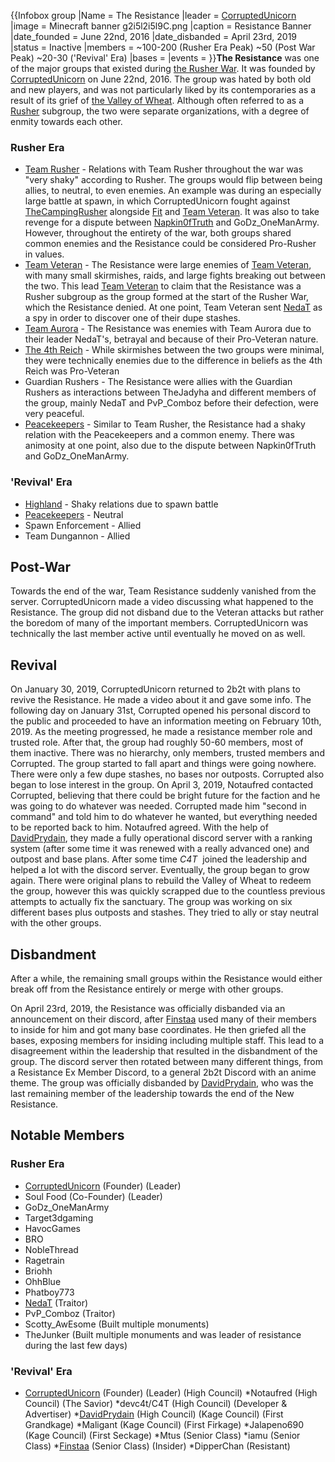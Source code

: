 {{Infobox group
|Name = The Resistance
|leader = [CorruptedUnicorn](https://2b2t.miraheze.org/wiki/CorruptedUnicorn)
|image = Minecraft banner g2i5l2i5l9C.png
|caption = Resistance Banner
|date_founded = June 22nd, 2016
|date_disbanded = April 23rd, 2019
|status = Inactive
|members = ~100-200 (Rusher Era Peak) ~50 (Post War Peak) ~20-30 ('Revival' Era)
|bases =
|events =
}}**The Resistance** was one of the major groups that existed during [the Rusher War](https://2b2t.miraheze.org/wiki/The_Rusher_War). It was founded by [CorruptedUnicorn](https://2b2t.miraheze.org/wiki/CorruptedUnicorn) on June 22nd, 2016. The group was hated by both old and new players, and was not particularly liked by its contemporaries as a result of its grief of [the Valley of Wheat](https://2b2t.miraheze.org/wiki/The_Valley_of_Wheat). Although often referred to as a [Rusher](https://2b2t.miraheze.org/wiki/Team_Rusher) subgroup, the two were separate organizations, with a degree of enmity towards each other.

### Rusher Era
* [Team Rusher](https://2b2t.miraheze.org/wiki/Team_Rusher) - Relations with Team Rusher throughout the war was "very shaky" according to Rusher. The groups would flip between being allies, to neutral, to even enemies. An example was during an especially large battle at spawn, in which CorruptedUnicorn fought against [TheCampingRusher](https://2b2t.miraheze.org/wiki/TheCampingRusher) alongside [Fit](https://2b2t.miraheze.org/wiki/Fit) and [Team Veteran](https://2b2t.miraheze.org/wiki/Team_Veteran). It was also to take revenge for a dispute between [Napkin0fTruth](https://2b2t.miraheze.org/wiki/Napkin0fTruth) and GoDz_OneManArmy. However, throughout the entirety of the war, both groups shared common enemies and the Resistance could be considered Pro-Rusher in values.
* [Team Veteran](https://2b2t.miraheze.org/wiki/Team_Veteran) - The Resistance were large enemies of [Team Veteran](https://2b2t.miraheze.org/wiki/Team_Veteran), with many small skirmishes, raids, and large fights breaking out between the two. This lead [Team Veteran](https://2b2t.miraheze.org/wiki/Team_Veteran) to claim that the Resistance was a Rusher subgroup as the group formed at the start of the Rusher War, which the Resistance denied. At one point, Team Veteran sent [NedaT](https://2b2t.miraheze.org/wiki/NedaT) as a spy in order to discover one of their dupe stashes.
* [Team Aurora](https://2b2t.miraheze.org/wiki/Team_Aurora) - The Resistance was enemies with Team Aurora due to their leader NedaT's, betrayal and because of their Pro-Veteran nature.
* [The 4th Reich](https://2b2t.miraheze.org/wiki/The_4th_Reich) - While skirmishes between the two groups were minimal, they were technically enemies due to the difference in beliefs as the 4th Reich was Pro-Veteran
* Guardian Rushers - The Resistance were allies with the Guardian Rushers as interactions between TheJadyha and different members of the group, mainly NedaT and PvP_Comboz before their defection, were very peaceful.
* [Peacekeepers](https://2b2t.miraheze.org/wiki/Peacekeepers) - Similar to Team Rusher, the Resistance had a shaky relation with the Peacekeepers and a common enemy. There was animosity at one point, also due to the dispute between Napkin0fTruth and GoDz_OneManArmy.

### 'Revival' Era
* [Highland](https://2b2t.miraheze.org/wiki/Highland) - Shaky relations due to spawn battle
* [Peacekeepers](https://2b2t.miraheze.org/wiki/Peacekeepers) - Neutral
* Spawn Enforcement - Allied
* Team Dungannon - Allied

## Post-War
Towards the end of the war, Team Resistance suddenly vanished from the server. CorruptedUnicorn made a video discussing what happened to the Resistance. The group did not disband due to the Veteran attacks but rather the boredom of many of the important members. CorruptedUnicorn was technically the last member active until eventually he moved on as well.

## Revival
On January 30, 2019, CorruptedUnicorn returned to 2b2t with plans to revive the Resistance. He made a video about it and gave some info. The following day on January 31st, Corrupted opened his personal discord to the public and proceeded to have an information meeting on February 10th, 2019. As the meeting progressed, he made a resistance member role and trusted role. After that, the group had roughly 50-60 members, most of them inactive. There was no hierarchy, only members, trusted members and Corrupted. The group started to fall apart and things were going nowhere. There were only a few dupe stashes, no bases nor outposts. Corrupted also began to lose interest in the group. On April 3, 2019, Notaufred contacted Corrupted, believing that there could be bright future for the faction and he was going to do whatever was needed. Corrupted made him "second in command" and told him to do whatever he wanted, but everything needed to be reported back to him. Notaufred agreed. With the help of [DavidPrydain](https://2b2t.miraheze.org/wiki/DavidPrydain), they made a fully operational discord server with a ranking system (after some time it was renewed with a really advanced one) and outpost and base plans. After some time _C4T_  joined the leadership and helped a lot with the discord server. Eventually, the group began to grow again. There were original plans to rebuild the Valley of Wheat to redeem the group, however this was quickly scrapped due to the countless previous attempts to actually fix the sanctuary. The group was working on six different bases plus outposts and stashes. They tried to ally or stay neutral with the other groups.

## Disbandment
After a while, the remaining small groups within the Resistance would either break off from the Resistance entirely or merge with other groups.

On April 23rd, 2019, the Resistance was officially disbanded via an announcement on their discord, after [Finstaa](https://2b2t.miraheze.org/wiki/Finstaa) used many of their members to inside for him and got many base coordinates. He then griefed all the bases, exposing members for insiding including multiple staff. This lead to a disagreement within the leadership that resulted in the disbandment of the group. The discord server then rotated between many different things, from a Resistance Ex Member Discord, to a general 2b2t Discord with an anime theme. The group was officially disbanded by [DavidPrydain](https://2b2t.miraheze.org/wiki/DavidPrydain), who was the last remaining member of the leadership towards the end of the New Resistance.

## Notable Members
### Rusher Era
* [CorruptedUnicorn](https://2b2t.miraheze.org/wiki/CorruptedUnicorn) (Founder) (Leader)
* Soul Food (Co-Founder) (Leader)
* GoDz_OneManArmy
* Target3dgaming
* HavocGames
* BRO
* NobleThread
* Ragetrain
* Briohh
* OhhBlue
* Phatboy773
* [NedaT](https://2b2t.miraheze.org/wiki/NedaT) (Traitor)
* PvP_Comboz (Traitor)
* Scotty_AwEsome (Built multiple monuments)
* TheJunker (Built multiple monuments and was leader of resistance during the last few days)

### 'Revival' Era
* [CorruptedUnicorn](https://2b2t.miraheze.org/wiki/CorruptedUnicorn) (Founder) (Leader) (High Council)
*Notaufred (High Council) (The Savior)
*devc4t/C4T (High Council) (Developer & Advertiser)
*[DavidPrydain](https://2b2t.miraheze.org/wiki/DavidPrydain) (High Council) (Kage Council) (First Grandkage)
*Maligant (Kage Council) (First Firkage)
*Jalapeno690 (Kage Council) (First Seckage)
*Mtus (Senior Class)
*iamu (Senior Class)
*[Finstaa](https://2b2t.miraheze.org/wiki/Finstaa) (Senior Class) (Insider)
*DipperChan (Resistant)
